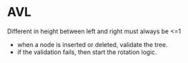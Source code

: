  # AVL
 Different in height between left and right must always be <=1

* when a node is inserted or deleted, validate the tree.
* if the validation fails, then start the rotation logic.

